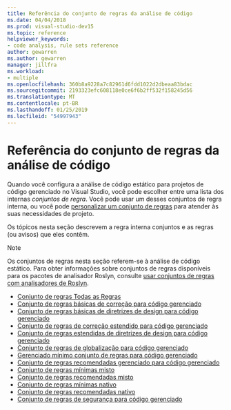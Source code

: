 ```yaml
---
title: Referência do conjunto de regras da análise de código
ms.date: 04/04/2018
ms.prod: visual-studio-dev15
ms.topic: reference
helpviewer_keywords:
- code analysis, rule sets reference
author: gewarren
ms.author: gewarren
manager: jillfra
ms.workload:
- multiple
ms.openlocfilehash: 360b8a9228a7c82961d6fdd1022d2dbeaa83bdac
ms.sourcegitcommit: 2193323efc608118e0ce6f6b2ff532f158245d56
ms.translationtype: MT
ms.contentlocale: pt-BR
ms.lasthandoff: 01/25/2019
ms.locfileid: "54997943"
---
```

# <a name="code-analysis-rule-set-reference"></a>Referência do conjunto de regras da análise de código

Quando você configura a análise de código estático para projetos de código gerenciado no Visual Studio, você pode escolher entre uma lista dos internas *conjuntos de regra*. Você pode usar um desses conjuntos de regra interna, ou você pode [personalizar um conjunto de regras](../code-quality/how-to-create-a-custom-rule-set.md) para atender às suas necessidades de projeto.

Os tópicos nesta seção descrevem a regra interna conjuntos e as regras (ou avisos) que eles contêm.

> [!NOTE]
> Os conjuntos de regras nesta seção referem-se à análise de código estático. Para obter informações sobre conjuntos de regras disponíveis para os pacotes de analisador Roslyn, consulte [usar conjuntos de regras com analisadores de Roslyn](analyzer-rule-sets.md).

- [Conjunto de regras Todas as Regras](all-rules-rule-set.md)
- [Conjunto de regras básicas de correção para código gerenciado](basic-correctness-rules-rule-set-for-managed-code.md)
- [Conjunto de regras básicas de diretrizes de design para código gerenciado](basic-design-guideline-rules-rule-set-for-managed-code.md)
- [Conjunto de regras de correção estendido para código gerenciado](extended-correctness-rules-rule-set-for-managed-code.md)
- [Conjunto de regras estendidas de diretrizes de design para código gerenciado](extended-design-guidelines-rules-rule-set-for-managed-code.md)
- [Conjunto de regras de globalização para código gerenciado](globalization-rules-rule-set-for-managed-code.md)
- [Gerenciado mínimo conjunto de regras para código gerenciado](managed-minimum-rules-rule-set-for-managed-code.md)
- [Conjunto de regras recomendadas gerenciado para código gerenciado](managed-recommended-rules-rule-set-for-managed-code.md)
- [Conjunto de regras mínimas misto](mixed-minimum-rules-rule-set.md)
- [Conjunto de regras recomendadas misto](mixed-recommended-rules-rule-set.md)
- [Conjunto de regras mínimas nativo](native-minimum-rules-rule-set.md)
- [Conjunto de regras recomendadas nativo](native-recommended-rules-rule-set.md)
- [Conjunto de regras de segurança para código gerenciado](security-rules-rule-set-for-managed-code.md)
